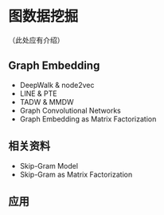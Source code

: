 # 图数据挖掘

（此处应有介绍）

## Graph Embedding

- DeepWalk & node2vec
- LINE & PTE
- TADW & MMDW
- Graph Convolutional Networks
- Graph Embedding as Matrix Factorization

## 相关资料

- Skip-Gram Model
- Skip-Gram as Matrix Factorization

## 应用

